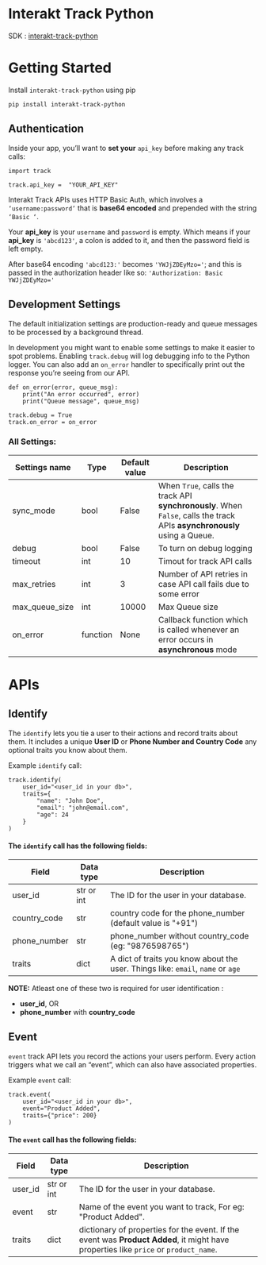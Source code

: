 # Interakt Track Python
SDK : [interakt-track-python](https://pypi.org/project/interakt-track-python/)

# Getting Started

Install `interakt-track-python` using pip

    pip install interakt-track-python
    
## Authentication
Inside your app, you’ll want to **set your** `api_key` before making any track calls:
```
import track

track.api_key =  "YOUR_API_KEY"
```
Interakt Track APIs uses HTTP Basic Auth, which involves a `‘username:password’` that is **base64 encoded** and prepended with the string `‘Basic ‘`. 

Your **api_key** is your `username` and `password` is empty. Which means if your **api_key** is `'abcd123'`,  a colon is added to it, and then the password field is left empty. 

After base64 encoding `'abcd123:'` becomes `'YWJjZDEyMzo='`; and this is passed in the authorization header like so: `'Authorization: Basic YWJjZDEyMzo='`



## Development Settings

The default initialization settings are production-ready and queue messages to be processed by a background thread.

In development you might want to enable some settings to make it easier to spot problems. Enabling `track.debug` will log debugging info to the Python logger. You can also add an `on_error` handler to specifically print out the response you’re seeing from our API.
```
def on_error(error, queue_msg):
    print("An error occurred", error)
    print("Queue message", queue_msg)

track.debug = True
track.on_error = on_error
```
### All Settings:
|Settings name|Type|Default value|Description|
|--|--|--|--|
|sync_mode|bool|False|When `True`, calls the track API **synchronously**. When `False`, calls the track APIs **asynchronously** using a Queue.|
|debug|bool|False|To turn on debug logging|
|timeout|int|10|Timout for track API calls|
|max_retries|int|3|Number of API retries in case API call fails due to some error|
|max_queue_size|int|10000|Max Queue size|
|on_error|function|None|Callback function which is called whenever an error occurs in **asynchronous** mode


# APIs
## Identify
The `identify` lets you tie a user to their actions and record traits about them. It includes a unique **User ID** or **Phone Number and Country Code** any optional traits you know about them.

Example `identify` call:
```
track.identify(
	user_id="<user_id in your db>",
	traits={
		"name": "John Doe",
		"email": "john@email.com",
		"age": 24
	}
)
```
#### The `identify` call has the following fields:
|Field|Data type|Description|
|--|--|--|
|user_id|str or int|The ID for the user in your database.|
|country_code|str|country code for the phone_number (default value is "+91")|
|phone_number|str|phone_number without country_code (eg: "9876598765")|
|traits|dict|A dict of traits you know about the user. Things like: `email`, `name` or `age`|

**NOTE:** Atleast one of these two is required for user identification :

 - **user_id**, OR
 - **phone_number** with **country_code**



## Event
`event` track API lets you record the actions your users perform. Every action triggers what we call an “event”, which can also have associated properties.

Example `event` call:
```
track.event(
	user_id="<user_id in your db>",
	event="Product Added",
	traits={"price": 200}
)
```
#### The `event` call has the following fields:

|Field|Data type|Description|
|--|--|--|
|user_id|str or int|The ID for the user in your database.|
|event|str|Name of the event you want to track, For eg: "Product Added".|
|traits|dict|dictionary of properties for the event. If the event was **Product Added**, it might have properties like `price` or `product_name`.|

